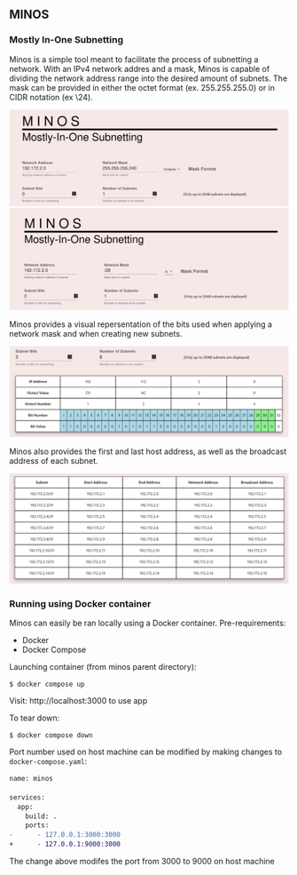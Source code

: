 ## MINOS
### Mostly In-One Subnetting
Minos is a simple tool meant to facilitate the process of subnetting a network. 
With an IPv4 network addres and a mask, Minos is capable of dividing the network 
address range into the desired amount of subnets. The mask can be provided in either the
octet format (ex. 255.255.255.0) or in CIDR notation (ex \24).

![image info](./images/mask_octect_format.jpg)
![images info](./images/mask_cidr_format.jpg)

Minos provides a visual repersentation of the bits used when applying a network mask 
and when creating new subnets. 

![images info](./images/minos_bit_table.jpg)

Minos also provides the first and last host address, as well as the broadcast address of each subnet.

![images info](./images/minos_subnet_table.jpg)

### Running using Docker container
Minos can easily be ran locally using a Docker container.
Pre-requirements:
* Docker
* Docker Compose

Launching container (from minos parent directory):
```
$ docker compose up
```
Visit: http://localhost:3000 to use app

To tear down:
```
$ docker compose down
```
Port number used on host machine can be modified by making changes to `docker-compose.yaml`:
```diff
name: minos

services:
  app:
    build: .
    ports:
-      - 127.0.0.1:3000:3000
+      - 127.0.0.1:9000:3000

```
The change above modifes the port from 3000 to 9000 on host machine

